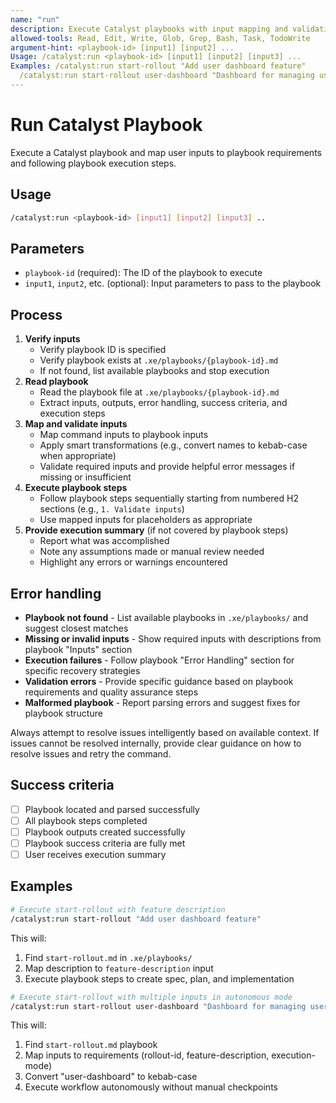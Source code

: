 ```yaml
---
name: "run"
description: Execute Catalyst playbooks with input mapping and validation
allowed-tools: Read, Edit, Write, Glob, Grep, Bash, Task, TodoWrite
argument-hint: <playbook-id> [input1] [input2] ...
Usage: /catalyst:run <playbook-id> [input1] [input2] [input3] ...
Examples: /catalyst:run start-rollout "Add user dashboard feature"
  /catalyst:run start-rollout user-dashboard "Dashboard for managing user accounts" autonomous
---
```


# Run Catalyst Playbook

Execute a Catalyst playbook and map user inputs to playbook requirements and following playbook execution steps.

## Usage

```bash
/catalyst:run <playbook-id> [input1] [input2] [input3] ..
```

## Parameters

- `playbook-id` (required): The ID of the playbook to execute
- `input1`, `input2`, etc. (optional): Input parameters to pass to the playbook

## Process

1. **Verify inputs**
   - Verify playbook ID is specified
   - Verify playbook exists at `.xe/playbooks/{playbook-id}.md`
   - If not found, list available playbooks and stop execution
2. **Read playbook**
   - Read the playbook file at `.xe/playbooks/{playbook-id}.md`
   - Extract inputs, outputs, error handling, success criteria, and execution steps
3. **Map and validate inputs**
   - Map command inputs to playbook inputs
   - Apply smart transformations (e.g., convert names to kebab-case when appropriate)
   - Validate required inputs and provide helpful error messages if missing or insufficient
4. **Execute playbook steps**
   - Follow playbook steps sequentially starting from numbered H2 sections (e.g., `1. Validate inputs`)
   - Use mapped inputs for placeholders as appropriate
5. **Provide execution summary** (if not covered by playbook steps)
   - Report what was accomplished
   - Note any assumptions made or manual review needed
   - Highlight any errors or warnings encountered

## Error handling

- **Playbook not found** - List available playbooks in `.xe/playbooks/` and suggest closest matches
- **Missing or invalid inputs** - Show required inputs with descriptions from playbook "Inputs" section
- **Execution failures** - Follow playbook "Error Handling" section for specific recovery strategies
- **Validation errors** - Provide specific guidance based on playbook requirements and quality assurance steps
- **Malformed playbook** - Report parsing errors and suggest fixes for playbook structure

Always attempt to resolve issues intelligently based on available context. If issues cannot be resolved internally, provide clear guidance on how to resolve issues and retry the command.

## Success criteria

- [ ] Playbook located and parsed successfully
- [ ] All playbook steps completed
- [ ] Playbook outputs created successfully
- [ ] Playbook success criteria are fully met
- [ ] User receives execution summary

## Examples

```bash
# Execute start-rollout with feature description
/catalyst:run start-rollout "Add user dashboard feature"
```

This will:

1. Find `start-rollout.md` in `.xe/playbooks/`
2. Map description to `feature-description` input
3. Execute playbook steps to create spec, plan, and implementation

```bash
# Execute start-rollout with multiple inputs in autonomous mode
/catalyst:run start-rollout user-dashboard "Dashboard for managing user accounts" autonomous
```

This will:

1. Find `start-rollout.md` playbook
2. Map inputs to requirements (rollout-id, feature-description, execution-mode)
3. Convert "user-dashboard" to kebab-case
4. Execute workflow autonomously without manual checkpoints
